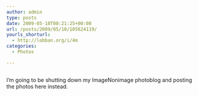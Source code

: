 ```yaml
---
author: admin
type: posts
date: 2009-05-10T00:21:25+00:00
url: /posts/2009/05/10/105624119/
yourls_shorturl:
  - http://lobban.org/i/4m
categories:
  - Photos

---
```

<div class="figure">
  <img src="http://andy.lobban.org/photo/1280/105624119/1/n6SoNyvfPnajnyd0f66zm362" alt="" />
</div>

I&#8217;m going to be shutting down my ImageNonimage photoblog and posting the photos here instead.